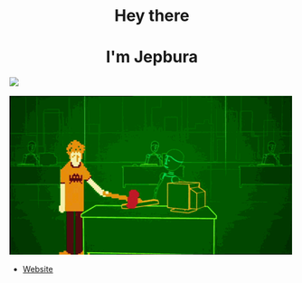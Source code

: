 <h1 align="center">Hey there</h1>
<div class="row"><h1 align="center">I'm Jepbura</h1> <img src="https://media.giphy.com/media/hvRJCLFzcasrR4ia7z/giphy.gif" width="25px"></div>

![](/assets/p.gif)

- [Website](https://www.jepbura.ir "www.jepbura.ir")
<!---
<img height="180em" src="https://github-readme-stats.vercel.app/api?username=jepbura&show_icons=true&hide_border=true&&count_private=true&include_all_commits=true" />
![visitors](https://visitor-badge.glitch.me/badge?page_id=page.id)

--->
